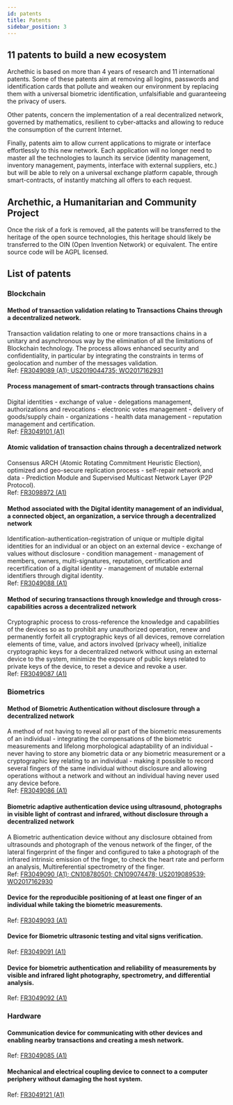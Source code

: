 ```yaml
---
id: patents
title: Patents
sidebar_position: 3
---
```


## 11 patents to build a new ecosystem

Archethic is based on more than 4 years of research and 11 international patents.
Some of these patents aim at removing all logins, passwords and identification cards that pollute and weaken our environment by replacing them with a universal biometric identification, unfalsifiable and guaranteeing the privacy of users.

Other patents, concern the implementation of a real decentralized network, governed by mathematics, resilient to cyber-attacks and allowing to reduce the consumption of the current Internet.

Finally, patents aim to allow current applications to migrate or interface effortlessly to this new network. Each application will no longer need to master all the technologies to launch its service (identity management, inventory management, payments, interface with external suppliers, etc.) but will be able to rely on a universal exchange platform capable, through smart-contracts, of instantly matching all offers to each request. 

## Archethic, a Humanitarian and Community Project

Once the risk of a fork is removed, all the patents will be transferred to the heritage of the open source technologies, this heritage should likely be transferred to the OIN (Open Invention Network) or equivalent. The entire source code will be AGPL licensed.

## List of patents

### Blockchain
#### Method of transaction validation relating to Transactions Chains through a decentralized network. 
Transaction validation relating to one or more transactions chains in a unitary and asynchronous way by the elimination of all the limitations of Blockchain technology. The process allows enhanced security and confidentiality, in particular by integrating the constraints in terms of geolocation and number of the messages validation.<br/>
Ref: [FR3049089 (A1); US2019044735; WO2017162931](https://patentimages.storage.googleapis.com/7a/b1/b1/191f1d76b07922/FR3049089B1.pdf)

#### Process management of smart-contracts through transactions chains
Digital identities - exchange of value - delegations management, authorizations and revocations - electronic votes management - delivery of goods/supply chain - organizations - health data management - reputation management and certification.<br/>
Ref: [FR3049101 (A1)](https://patentimages.storage.googleapis.com/a6/d6/f3/5210d526791d88/FR3049101A1.pdf)

#### Atomic validation of transaction chains through a decentralized network
Consensus ARCH (Atomic Rotating Commitment Heuristic Election), optimized and geo-secure replication process - self-repair network and data - Prediction Module and Supervised Multicast Network Layer (P2P Protocol).<br/>
Ref: [FR3098972 (A1)](https://patentimages.storage.googleapis.com/cf/e1/14/f4943679e7ecb9/FR3098972A1.pdf)

#### Method associated with the Digital identity management of an individual, a connected object, an organization, a service through a decentralized network 
Identification-authentication-registration of unique or multiple digital identities for an individual or an object on an external device - exchange of values without disclosure - condition management - management of members, owners, multi-signatures, reputation, certification and recertification of a digital identity - management of mutable external identifiers through digital identity.<br/>
Ref: [FR3049088 (A1)](https://patentimages.storage.googleapis.com/3f/64/99/5d6d7f66e5c6a9/FR3049088A1.pdf)

#### Method of securing transactions through knowledge and through cross-capabilities across a decentralized network
Cryptographic process to cross-reference the knowledge and capabilities of the devices so as to prohibit any unauthorized operation, renew and permanently forfeit all cryptographic keys of all devices, remove correlation elements of time, value, and actors involved (privacy wheel), initialize cryptographic keys for a decentralized network without using an external device to the system, minimize the exposure of public keys related to  private keys of the device, to reset a device and revoke a user.<br/>
Ref: [FR3049087 (A1)](https://patentimages.storage.googleapis.com/86/18/ee/c63fde292d1186/FR3049087A1.pdf)

### Biometrics

#### Method of Biometric Authentication without disclosure through a decentralized network
A method of not having to reveal all or part of the biometric measurements of an individual - integrating the compensations of the biometric measurements and lifelong morphological adaptability of an individual - never having to store any biometric data or any biometric measurement or a cryptographic key relating to an individual - making it possible to record several fingers of the same individual without disclosure and allowing operations without a network and without an individual having never used any device before.<br/>
Ref: [FR3049086 (A1)](https://patentimages.storage.googleapis.com/ca/b7/36/99a19c0295592c/FR3049086A1.pdf)

#### Biometric adaptive authentication device using ultrasound, photographs in visible light of contrast and infrared, without disclosure through a decentralized network
A Biometric authentication device without any disclosure obtained from ultrasounds and photograph of the venous network of the finger, of the lateral fingerprint of the finger and configured to take a photograph of the infrared intrinsic emission of the finger, to check the heart rate and perform an analysis, Multireferential spectrometry of the finger.<br/>
Ref: [FR3049090 (A1); CN108780501; CN109074478; US2019089539; WO2017162930](https://patentimages.storage.googleapis.com/95/a6/f7/7ada4308bbc1cb/FR3049090A1.pdf)

#### Device for the reproducible positioning of at least one finger of an individual while taking the biometric measurements.
Ref: [FR3049093 (A1)](https://patentimages.storage.googleapis.com/f9/37/a9/d1afa7dacdfc54/FR3049093A1.pdf)

#### Device for Biometric ultrasonic testing and vital signs verification.
Ref: [FR3049091 (A1)](https://patentimages.storage.googleapis.com/15/01/34/51b6fe0fa7d90e/FR3049091A1.pdf)

#### Device for biometric authentication and reliability of measurements by visible and infrared light photography, spectrometry, and differential analysis.
Ref: [FR3049092 (A1)](https://patentimages.storage.googleapis.com/26/f8/c9/9174c1c37723bf/FR3049092A1.pdf)

### Hardware

#### Communication device for communicating with other devices and enabling nearby transactions and creating a mesh network.
Ref: [FR3049085 (A1)](https://patentimages.storage.googleapis.com/95/c5/fd/7ecba7b274353a/FR3049085A1.pdf)

#### Mechanical and electrical coupling device to connect to a computer periphery without damaging the host system.
Ref: [FR3049121 (A1)](https://patentimages.storage.googleapis.com/19/62/34/66e7c6051da9c8/FR3049121A1.pdf)

